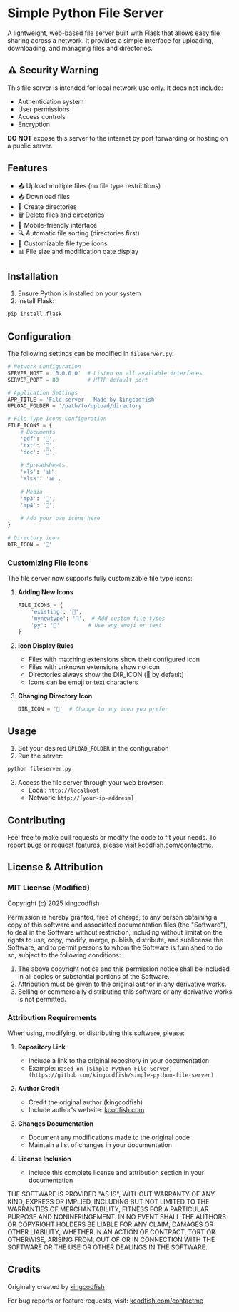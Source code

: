 # Simple Python File Server

A lightweight, web-based file server built with Flask that allows easy file sharing across a network. It provides a simple interface for uploading, downloading, and managing files and directories.

## ⚠️ Security Warning

This file server is intended for local network use only. It does not include:
- Authentication system
- User permissions
- Access controls
- Encryption

**DO NOT** expose this server to the internet by port forwarding or hosting on a public server.

## Features

- 📤 Upload multiple files (no file type restrictions)
- 📥 Download files
- 📁 Create directories
- 🗑️ Delete files and directories
- 📱 Mobile-friendly interface
- 🔍 Automatic file sorting (directories first)
- 🎨 Customizable file type icons
- 📊 File size and modification date display

## Installation

1. Ensure Python is installed on your system
2. Install Flask:
```bash
pip install flask
```

## Configuration

The following settings can be modified in `fileserver.py`:

```python
# Network Configuration
SERVER_HOST = '0.0.0.0'  # Listen on all available interfaces
SERVER_PORT = 80         # HTTP default port

# Application Settings
APP_TITLE = 'File server - Made by kingcodfish'
UPLOAD_FOLDER = '/path/to/upload/directory'

# File Type Icons Configuration
FILE_ICONS = {
    # Documents
    'pdf': '📄',
    'txt': '📝',
    'doc': '📄',
    
    # Spreadsheets
    'xls': '📊',
    'xlsx': '📊',
    
    # Media
    'mp3': '🎵',
    'mp4': '🎥',
    
    # Add your own icons here
}

# Directory icon
DIR_ICON = '📁'
```

### Customizing File Icons

The file server now supports fully customizable file type icons:

1. **Adding New Icons**
   ```python
   FILE_ICONS = {
       'existing': '📄',
       'mynewtype': '🔮',  # Add custom file types
       'py': '🐍'         # Use any emoji or text
   }
   ```

2. **Icon Display Rules**
   - Files with matching extensions show their configured icon
   - Files with unknown extensions show no icon
   - Directories always show the DIR_ICON (📁 by default)
   - Icons can be emoji or text characters

3. **Changing Directory Icon**
   ```python
   DIR_ICON = '📂'  # Change to any icon you prefer
   ```

## Usage

1. Set your desired `UPLOAD_FOLDER` in the configuration
2. Run the server:
```bash
python fileserver.py
```
3. Access the file server through your web browser:
   - Local: `http://localhost`
   - Network: `http://[your-ip-address]`

## Contributing

Feel free to make pull requests or modify the code to fit your needs. To report bugs or request features, please visit [kcodfish.com/contactme](https://kcodfish.com/contactme).

## License & Attribution

### MIT License (Modified)

Copyright (c) 2025 kingcodfish

Permission is hereby granted, free of charge, to any person obtaining a copy of this software and associated documentation files (the "Software"), to deal in the Software without restriction, including without limitation the rights to use, copy, modify, merge, publish, distribute, and sublicense the Software, and to permit persons to whom the Software is furnished to do so, subject to the following conditions:

1. The above copyright notice and this permission notice shall be included in all copies or substantial portions of the Software.
2. Attribution must be given to the original author in any derivative works.
3. Selling or commercially distributing this software or any derivative works is not permitted.

### Attribution Requirements

When using, modifying, or distributing this software, please:

1. **Repository Link**
   - Include a link to the original repository in your documentation
   - Example: `Based on [Simple Python File Server](https://github.com/kingcodfish/simple-python-file-server)`

2. **Author Credit**
   - Credit the original author (kingcodfish)
   - Include author's website: [kcodfish.com](https://kcodfish.com)

3. **Changes Documentation**
   - Document any modifications made to the original code
   - Maintain a list of changes in your documentation

4. **License Inclusion**
   - Include this complete license and attribution section in your documentation

THE SOFTWARE IS PROVIDED "AS IS", WITHOUT WARRANTY OF ANY KIND, EXPRESS OR IMPLIED, INCLUDING BUT NOT LIMITED TO THE WARRANTIES OF MERCHANTABILITY, FITNESS FOR A PARTICULAR PURPOSE AND NONINFRINGEMENT. IN NO EVENT SHALL THE AUTHORS OR COPYRIGHT HOLDERS BE LIABLE FOR ANY CLAIM, DAMAGES OR OTHER LIABILITY, WHETHER IN AN ACTION OF CONTRACT, TORT OR OTHERWISE, ARISING FROM, OUT OF OR IN CONNECTION WITH THE SOFTWARE OR THE USE OR OTHER DEALINGS IN THE SOFTWARE.

## Credits

Originally created by [kingcodfish](https://kcodfish.com)

For bug reports or feature requests, visit: [kcodfish.com/contactme](https://kcodfish.com/contactme)
